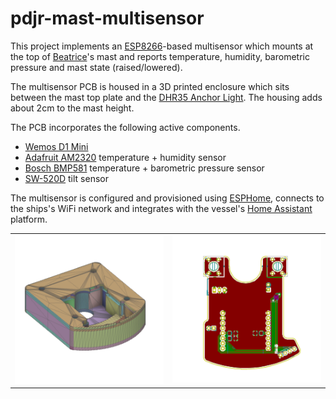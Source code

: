 # pdjr-mast-multisensor

This project implements an
[ESP8266](https://www.espressif.com/en/products/socs/esp8266)-based
multisensor which mounts at the top of
[Beatrice](https://www.pdjr.eu/beatrice/wp-content/uploads/2021/01/beatrice.jpg)'s
mast and reports temperature, humidity, barometric pressure and mast
state (raised/lowered).

The multisensor PCB is housed in a 3D printed enclosure which sits
between the mast top plate and the
[DHR35 Anchor Light](https://www.dhr.nl/dhr-marine/products/navigation-lights/dhr35).
The housing adds about 2cm to the mast height.

The PCB incorporates the following active components.

* [Wemos D1 Mini](https://www.wemos.cc/en/latest/d1/d1_mini.html)
* [Adafruit AM2320](https://www.adafruit.com/product/3721) temperature + humidity sensor
* [Bosch BMP581](https://www.bosch-sensortec.com/products/environmental-sensors/pressure-sensors/bmp581/) temperature + barometric pressure sensor
* [SW-520D](https://www.switchelectronics.co.uk/products/sw520d-ball-tilt-vibration-switch) tilt sensor

The multisensor is configured and provisioned using
[ESPHome](https://esphome.io/index.html),
connects to the ships's WiFi network and integrates with the vessel's
[Home Assistant](https://www.home-assistant.io/)
platform.

<table>
  <tr>
    <td>
      <a href="resources/mast-multisensor-enclosure.gcode"><img src="resources/enclosure.png"/></a>     
    </td>
    <td>
      <a href="resources/mast-multisensor-schematic.pdf"><img src="resources/pcb.png"/></a>
    </td>
  </tr>
</table>
